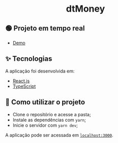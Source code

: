 <h1 align="center">dtMoney</h1>


## 🟢 Projeto em tempo real

- [Demo](https://dt-money-merigwin.vercel.app/)


## ✨ Tecnologias

A aplicação foi desenvolvida em:

- [React.js](https://pt-br.reactjs.org/)
- [TypeScript](https://www.typescriptlang.org/)


## 🚀 Como utilizar o projeto

- Clone o repositório e acesse a pasta;
- Instale as dependências com `yarn`;
- Inicie o servidor com `yarn dev`;

A aplicação pode ser acessada em [`localhost:3000`](http://localhost:3000).
